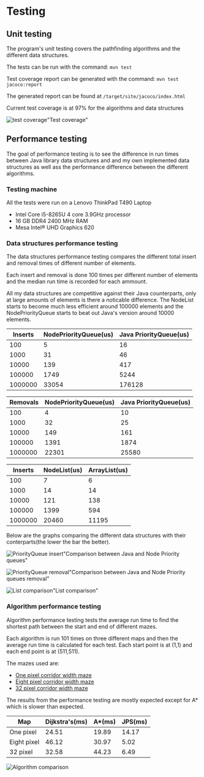 # Testing

## Unit testing

The program's unit testing covers the pathfinding algorithms and the different data structures.

The tests can be run with the command:
`mvn test`

Test coverage report can be generated with the command:
`mvn test jacoco:report`

The generated report can be found at `/target/site/jacoco/index.html`

Current test coverage is at 97% for the algorithms and data structures

![test coverage](https://github.com/Alex-Elias/Pathfinder/blob/master/documentation/Images/Screenshot_2020-10-24%20pathfinder.png)"Test coverage"

## Performance testing

The goal of performance testing is to see the difference in run times between Java library data structures and and my own implemented data structures as well ass the performance difference between the different algorithms.

### Testing machine

All the tests were run on a Lenovo ThinkPad T490 Laptop

* Intel Core i5-8265U 4 core 3.9GHz processor
* 16 GB DDR4 2400 MHz RAM
* Mesa Intel® UHD Graphics 620

### Data structures performance testing

The data structures performance testing compares the different total insert and removal times of different number of elements.

Each insert and removal is done 100 times per different number of elements and the median run time is recorded for each ammount.

All my data structures are competitive against their Java counterparts, only at large amounts of elements is there a noticable difference. The NodeList starts to become much less efficient around 100000 elements and the NodePriorityQueue starts to beat out Java's version around 10000 elements.

|Inserts| NodePriorityQueue\(us\)| Java PriorityQueue\(us\)|
|-------|---------------------|---------------------|
|100|5|16|
|1000|31|46|
|10000|139|417|
|100000|1749|5244|
|1000000|33054|176128|

|Removals| NodePriorityQueue\(us\)| Java PriorityQueue\(us\)|
|----|-----------|------------|
|100|4|10|
|1000|32|25|
|10000|149|161|
|100000|1391|1874|
|1000000|22301|25580|

|Inserts| NodeList\(us\)| ArrayList\(us\)|
|------|----------------|--------------|
|100|7|6
|1000|14|14
|10000|121|138|
|100000|1399|594|
|1000000|20460|11195|

Below are the graphs comparing the different data structures with their conterparts(the lower the bar the better).

![PriorityQueue insert](https://github.com/Alex-Elias/Pathfinder/blob/master/documentation/Images/Node%20Priority%20Queue%20and%20Java%20Priority%20Queue%20insert%20times.png)"Comparison between Java and Node Priority queues"

![PriorityQueue removal](https://github.com/Alex-Elias/Pathfinder/blob/master/documentation/Images/Node%20Priority%20Queue%20and%20Java%20Priority%20Queue%20removal%20time.png)"Comparison between Java and Node Priority queues removal"

![List comparison](https://github.com/Alex-Elias/Pathfinder/blob/master/documentation/Images/NodeList%20and%20ArrayList%20insert%20times.png)"List comparison"

### Algorithm performance testing

Algorithm performance testing tests the average run time to find the shortest path between the start and end of different mazes.

Each algorithm is run 101 times on three different maps and then the average run time is calculated for each test. Each start point is at \(1,1\) and each end point is at \(511,511\).

The mazes used are:

* [One pixel corridor width maze](https://github.com/Alex-Elias/Pathfinder/blob/master/pathfinder/Mazes/maze512-1-0.map)
* [Eight pixel corridor width maze](https://github.com/Alex-Elias/Pathfinder/blob/master/pathfinder/Mazes/maze512-8-0.map)
* [32 pixel corridor width maze](https://github.com/Alex-Elias/Pathfinder/blob/master/pathfinder/Mazes/maze512-32-0.map)

The results from the performance testing are mostly expected except for A\* which is slower than expected.

|Map| Dijkstra's\(ms\) | A\*\(ms\) | JPS\(ms\)|
|---|------------|-----|----|
|One pixel| 24.51 | 19.89 | 14.17|
|Eight pixel| 46.12 | 30.97 | 5.02 |
|32 pixel| 32.58 | 44.23 | 6.49|

![Algorithm comparison](https://github.com/Alex-Elias/Pathfinder/blob/master/documentation/Images/Algorithm%20Performance%20Comparison.png)

